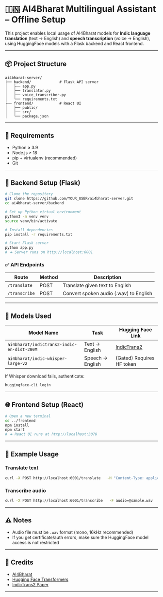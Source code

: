 
# 🇮🇳 AI4Bharat Multilingual Assistant – Offline Setup

This project enables local usage of AI4Bharat models for **Indic language translation** (text → English) and **speech transcription** (voice → English), using HuggingFace models with a Flask backend and React frontend.

---

## 📦 Project Structure

```
ai4bharat-server/
├── backend/             # Flask API server
│   ├── app.py
│   ├── translator.py
│   ├── voice_transcriber.py
│   └── requirements.txt
├── frontend/            # React UI
│   ├── public/
│   ├── src/
│   └── package.json
```

---

## 🔧 Requirements

- Python ≥ 3.9
- Node.js ≥ 18
- pip + virtualenv (recommended)
- Git

---

## 🚀 Backend Setup (Flask)

```bash
# Clone the repository
git clone https://github.com/YOUR_USER/ai4bharat-server.git
cd ai4bharat-server/backend

# Set up Python virtual environment
python3 -m venv venv
source venv/bin/activate

# Install dependencies
pip install -r requirements.txt

# Start Flask server
python app.py
# ➜ Server runs on http://localhost:6001
```

### ✅ API Endpoints

| Route         | Method | Description                          |
|---------------|--------|--------------------------------------|
| `/translate`  | POST   | Translate given text to English      |
| `/transcribe` | POST   | Convert spoken audio (.wav) to English |

---

## 🧠 Models Used

| Model Name | Task             | Hugging Face Link |
|------------|------------------|-------------------|
| `ai4bharat/indictrans2-indic-en-dist-200M` | Text → English | [IndicTrans2](https://huggingface.co/ai4bharat/indictrans2-indic-en-dist-200M) |
| `ai4bharat/indic-whisper-large-v2`         | Speech → English | (Gated) Requires HF token |

If Whisper download fails, authenticate:
```bash
huggingface-cli login
```

---

## 🌐 Frontend Setup (React)

```bash
# Open a new terminal
cd ../frontend
npm install
npm start
# ➜ React UI runs at http://localhost:3078
```

---

## 🎤 Example Usage

### Translate text
```bash
curl -X POST http://localhost:6001/translate   -H "Content-Type: application/json"   -d '{ "text": "नमस्ते" }'
```

### Transcribe audio
```bash
curl -X POST http://localhost:6001/transcribe   -F audio=@sample.wav
```

---

## ⚠️ Notes

- Audio file must be `.wav` format (mono, 16kHz recommended)
- If you get certificate/auth errors, make sure the HuggingFace model access is not restricted

---

## 🤝 Credits

- [AI4Bharat](https://ai4bharat.org)
- [Hugging Face Transformers](https://huggingface.co/transformers/)
- [IndicTrans2 Paper](https://arxiv.org/abs/2304.09104)

---
